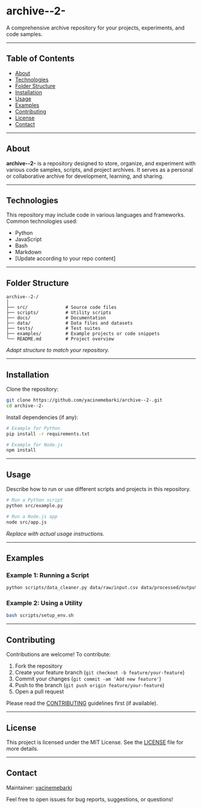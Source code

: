 # archive--2-

A comprehensive archive repository for your projects, experiments, and code samples.

---

## Table of Contents

- [About](#about)
- [Technologies](#technologies)
- [Folder Structure](#folder-structure)
- [Installation](#installation)
- [Usage](#usage)
- [Examples](#examples)
- [Contributing](#contributing)
- [License](#license)
- [Contact](#contact)

---

## About

**archive--2-** is a repository designed to store, organize, and experiment with various code samples, scripts, and project archives. It serves as a personal or collaborative archive for development, learning, and sharing.

---

## Technologies

This repository may include code in various languages and frameworks. Common technologies used:

- Python
- JavaScript
- Bash
- Markdown
- [Update according to your repo content]

---

## Folder Structure

```
archive--2-/
│
├── src/              # Source code files
├── scripts/          # Utility scripts
├── docs/             # Documentation
├── data/             # Data files and datasets
├── tests/            # Test suites
├── examples/         # Example projects or code snippets
└── README.md         # Project overview
```

_Adapt structure to match your repository._

---

## Installation

Clone the repository:

```bash
git clone https://github.com/yacinemebarki/archive--2-.git
cd archive--2-
```

Install dependencies (if any):

```bash
# Example for Python
pip install -r requirements.txt

# Example for Node.js
npm install
```

---

## Usage

Describe how to run or use different scripts and projects in this repository.

```bash
# Run a Python script
python src/example.py

# Run a Node.js app
node src/app.js
```

_Replace with actual usage instructions._

---

## Examples

### Example 1: Running a Script

```bash
python scripts/data_cleaner.py data/raw/input.csv data/processed/output.csv
```

### Example 2: Using a Utility

```bash
bash scripts/setup_env.sh
```

---

## Contributing

Contributions are welcome! To contribute:

1. Fork the repository
2. Create your feature branch (`git checkout -b feature/your-feature`)
3. Commit your changes (`git commit -am 'Add new feature'`)
4. Push to the branch (`git push origin feature/your-feature`)
5. Open a pull request

Please read the [CONTRIBUTING](docs/CONTRIBUTING.md) guidelines first (if available).

---

## License

This project is licensed under the MIT License. See the [LICENSE](LICENSE) file for more details.

---

## Contact

Maintainer: [yacinemebarki](https://github.com/yacinemebarki)

Feel free to open issues for bug reports, suggestions, or questions!
